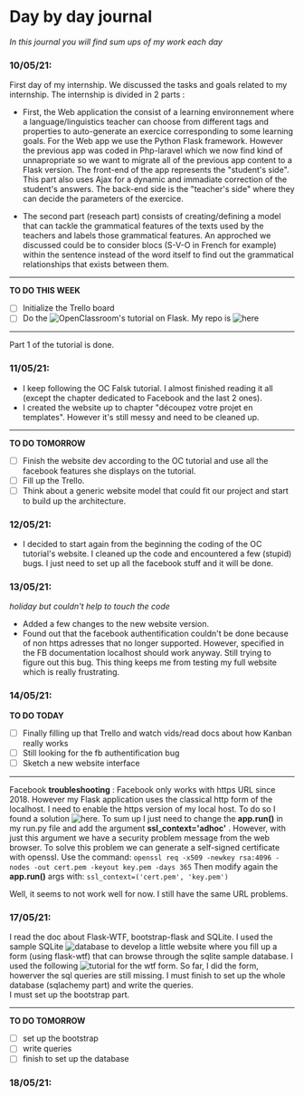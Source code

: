 # Day by day journal 

*In this journal you will find sum ups of my work each day* 

### 10/05/21:

First day of my internship. We discussed the tasks and goals related to my internship. 
The internship is divided in 2 parts :

* First, the Web application the consist of a learning environnement where a language/linguistics teacher can choose from different tags and properties to auto-generate an exercice corresponding to some learning goals. 
For the Web app we use the Python Flask framework. However the previous app was coded in Php-laravel which we now find kind of unnapropriate so we want to migrate all of the previous app content to a Flask version. 
The front-end of the app represents the "student's side". This part also uses Ajax for a dynamic and immadiate correction of the student's answers. 
The back-end side is the "teacher's side" where they can decide the parameters of the exercice. 


* The second part (reseach part) consists of creating/defining a model that can tackle the grammatical features of the texts used by the teachers and labels those grammatical features. An approched we discussed could be to consider blocs (S-V-O in French for example) within the sentence instead of the word itself to find out the grammatical relationships that exists between them. 

---

**TO DO THIS WEEK** 

- [ ] Initialize the Trello board
- [ ] Do the ![OpenClassroom's](https://openclassrooms.com/fr/courses/4425066-concevez-un-site-avec-flask/) tutorial on Flask. My repo is ![here](https://github.com/MathildeAguiar/FlaskTutorial)

--- 

Part 1 of the tutorial is done. 



### 11/05/21:

* I keep following the OC Falsk tutorial. I almost finished reading it all (except the chapter dedicated to Facebook and the last 2 ones). 
* I created the website up to chapter "découpez votre projet en templates". However it's still messy and need to be cleaned up.

---

**TO DO TOMORROW** 

- [ ] Finish the website dev according to the OC tutorial and use all the facebook features she displays on the tutorial.
- [ ] Fill up the Trello. 
- [ ] Think about a generic website model that could fit our project and start to build up the architecture.

### 12/05/21:

* I decided to start again from the beginning the coding of the OC tutorial's website. I cleaned up the code and encountered a few (stupid) bugs. I just need to set up all the facebook stuff and it will be done. 


### 13/05/21: 
*holiday but couldn't help to touch the code*

* Added a few changes to the new website version. 
* Found out that the facebook authentification couldn't be done because of non https adresses that no longer supported. However, specified in the FB documentation localhost should work anyway. Still trying to figure out this bug. This thing keeps me from testing my full website which is really frustrating. 
 
### 14/05/21:

**TO DO TODAY** 

- [ ] Finally filling up that Trello and watch vids/read docs about how Kanban really works
- [ ] Still looking for the fb authentification bug
- [ ] Sketch a new website interface 

--- 
Facebook **troubleshooting** :
Facebook only works with https URL since 2018. However my Flask application uses the classical http form of the localhost. I need to enable the https version of my local host. To do so I found a solution ![here](https://blog.miguelgrinberg.com/post/running-your-flask-application-over-https). To sum up I just need to change the **app.run()** in my run.py file and add the argument **ssl_context='adhoc'** . However, with just this argument we have a security problem message from the web browser. To solve this problem we can generate a self-signed certificate with openssl. Use the command: `openssl req -x509 -newkey rsa:4096 -nodes -out cert.pem -keyout key.pem -days 365`
Then modify again the **app.run()** args with:
`ssl_context=('cert.pem', 'key.pem')`

Well, it seems to not work well for now. I still have the same URL problems.

### 17/05/21:

I read the doc about Flask-WTF, bootstrap-flask and SQLite. I used the sample SQLite ![database](https://www.sqlitetutorial.net/sqlite-sample-database/) to develop a little website where you fill up a form (using flask-wtf) that can browse through the sqlite sample database. I used the following ![tutorial](https://hackersandslackers.com/flask-wtforms-forms/) for the wtf form. 
So far, I did the form, howerver the sql queries are still missing. I must finish to set up the whole database (sqlachemy part) and write the queries.   
I must set up the bootstrap part. 

---
**TO DO TOMORROW**

- [ ] set up the bootstrap
- [ ] write queries
- [ ] finish to set up the database

### 18/05/21:
